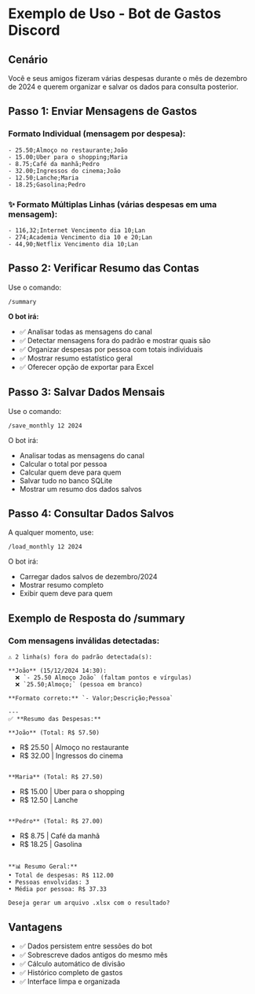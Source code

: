 # Exemplo de Uso - Bot de Gastos Discord

## Cenário
Você e seus amigos fizeram várias despesas durante o mês de dezembro de 2024 e querem organizar e salvar os dados para consulta posterior.

## Passo 1: Enviar Mensagens de Gastos

### Formato Individual (mensagem por despesa):
```
- 25.50;Almoço no restaurante;João
- 15.00;Uber para o shopping;Maria
- 8.75;Café da manhã;Pedro
- 32.00;Ingressos do cinema;João
- 12.50;Lanche;Maria
- 18.25;Gasolina;Pedro
```

### ✨ Formato Múltiplas Linhas (várias despesas em uma mensagem):
```
- 116,32;Internet Vencimento dia 10;Lan
- 274;Academia Vencimento dia 10 e 20;Lan
- 44,90;Netflix Vencimento dia 10;Lan
```

## Passo 2: Verificar Resumo das Contas
Use o comando:
```
/summary
```

**O bot irá:**
- ✅ Analisar todas as mensagens do canal
- ✅ Detectar mensagens fora do padrão e mostrar quais são
- ✅ Organizar despesas por pessoa com totais individuais
- ✅ Mostrar resumo estatístico geral
- ✅ Oferecer opção de exportar para Excel

## Passo 3: Salvar Dados Mensais
Use o comando:
```
/save_monthly 12 2024
```

O bot irá:
- Analisar todas as mensagens do canal
- Calcular o total por pessoa
- Calcular quem deve para quem
- Salvar tudo no banco SQLite
- Mostrar um resumo dos dados salvos

## Passo 4: Consultar Dados Salvos
A qualquer momento, use:
```
/load_monthly 12 2024
```

O bot irá:
- Carregar dados salvos de dezembro/2024
- Mostrar resumo completo
- Exibir quem deve para quem

## Exemplo de Resposta do /summary

### Com mensagens inválidas detectadas:
```
⚠️ 2 linha(s) fora do padrão detectada(s):

**João** (15/12/2024 14:30):
  ❌ `- 25.50 Almoço João` (faltam pontos e vírgulas)
  ❌ `25.50;Almoço;` (pessoa em branco)

**Formato correto:** `- Valor;Descrição;Pessoa`

---
✅ **Resumo das Despesas:**

**João** (Total: R$ 57.50)
```
- R$ 25.50 | Almoço no restaurante
- R$ 32.00 | Ingressos do cinema
```

**Maria** (Total: R$ 27.50)
```
- R$ 15.00 | Uber para o shopping
- R$ 12.50 | Lanche
```

**Pedro** (Total: R$ 27.00)
```
- R$ 8.75 | Café da manhã
- R$ 18.25 | Gasolina
```

**📊 Resumo Geral:**
• Total de despesas: R$ 112.00
• Pessoas envolvidas: 3
• Média por pessoa: R$ 37.33

Deseja gerar um arquivo .xlsx com o resultado?
```

## Vantagens
- ✅ Dados persistem entre sessões do bot
- ✅ Sobrescreve dados antigos do mesmo mês
- ✅ Cálculo automático de divisão
- ✅ Histórico completo de gastos
- ✅ Interface limpa e organizada
